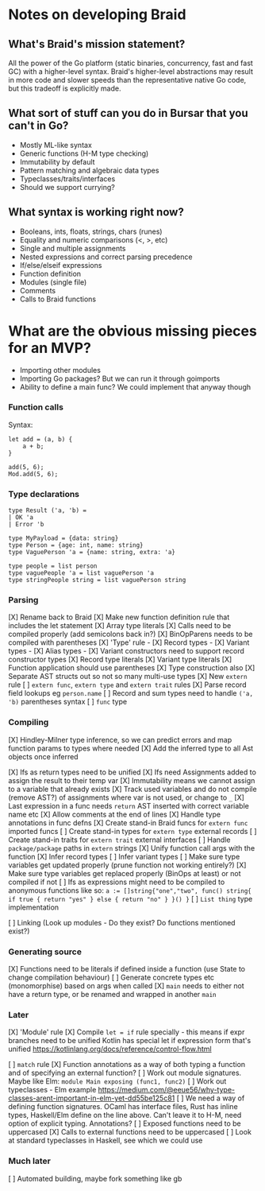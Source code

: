 # Notes on developing Braid

## What's Braid's mission statement?
All the power of the Go platform (static binaries, concurrency, fast and fast GC) with
a higher-level syntax. Braid's higher-level abstractions may result in more code
and slower speeds than the representative native Go code, but this tradeoff is explicitly made.
 
## What sort of stuff can you do in Bursar that you can't in Go?
- Mostly ML-like syntax
- Generic functions (H-M type checking)
- Immutability by default
- Pattern matching and algebraic data types
- Typeclasses/traits/interfaces
- Should we support currying?

## What syntax is working right now?
- Booleans, ints, floats, strings, chars (runes)
- Equality and numeric comparisons (<, >, etc)
- Single and multiple assignments
- Nested expressions and correct parsing precedence
- If/else/elseif expressions
- Function definition
- Modules (single file)
- Comments
- Calls to Braid functions

# What are the obvious missing pieces for an MVP?
- Importing other modules
- Importing Go packages? But we can run it through goimports
- Ability to define a main func? We could implement that anyway though

### Function calls

Syntax: 
```
let add = (a, b) {
    a + b;
}

add(5, 6);
Mod.add(5, 6);
```

### Type declarations

```
type Result ('a, 'b) = 
| OK 'a
| Error 'b

type MyPayload = {data: string}
type Person = {age: int, name: string}
type VaguePerson 'a = {name: string, extra: 'a}

type people = list person
type vaguePeople 'a = list vaguePerson 'a
type stringPeople string = list vaguePerson string
```

### Parsing
[X] Rename back to Braid
[X] Make new function definition rule that includes the let statement
[X] Array type literals
[X] Calls need to be compiled properly (add semicolons back in?)
[X] BinOpParens needs to be compiled with parentheses 
[X] 'Type' rule
    - [X] Record types
    - [X] Variant types
    - [X] Alias types
    - [X] Variant constructors need to support record constructor types
[X] Record type literals
[X] Variant type literals
[X] Function application should use parentheses 
[X] Type construction also
[X] Separate AST structs out so not so many multi-use types
[X] New `extern` rule
[ ] `extern func`, `extern type` and `extern trait` rules
[X] Parse record field lookups eg `person.name`
[ ] Record and sum types need to handle `('a, 'b)` parentheses syntax
[ ] `func` type

### Compiling
[X] Hindley-Milner type inference, so we can predict errors and map function 
      params to types where needed
  [X] Add the inferred type to all Ast objects once inferred
  
  [X] Ifs as return types need to be unified
  [X] Ifs need Assignments added to assign the result to their temp var
  [X] Immutability means we cannot assign to a variable that already exists
  [X] Track used variables and do not compile (remove AST?) of assignments where var is not used,
      or change to `_`
  [X] Last expression in a func needs `return` AST inserted with correct variable name etc
  [X] Allow comments at the end of lines
  [X] Handle type annotations in func defns
  [X] Create stand-in Braid funcs for `extern func` imported funcs
  [ ] Create stand-in types for `extern type` external records
  [ ] Create stand-in traits for `extern trait` external interfaces
  [ ] Handle `package/package` paths in `extern` strings
  [X] Unify function call args with the function
  [X] Infer record types
  [ ] Infer variant types
  [ ] Make sure type variables get updated properly (prune function not working entirely?)
  [X] Make sure type variables get replaced properly (BinOps at least) or not compiled if not
  [ ] Ifs as expressions might need to be compiled to anonymous functions like so:
      `a := []string{"one","two", func() string{ if true { return "yes" } else { return "no" } }() }`
  [ ] `List thing` type implementation
  
[ ] Linking (Look up modules - Do they exist? Do functions mentioned exist?)
  

### Generating source
  [X] Functions need to be literals if defined inside a function (use State to change compilation behaviour)
  [ ] Generate concrete types etc (monomorphise) based on args when called
  [X] `main` needs to either not have a return type, or be renamed and wrapped in another `main`
  
### Later
[X] 'Module' rule
[X] Compile `let = if` rule specially - this means if expr branches need to be unified
    Kotlin has special let if expression form that's unified https://kotlinlang.org/docs/reference/control-flow.html 

[ ] `match` rule 
[X] Function annotations as a way of both typing a function and of specifying an external function?
[ ] Work out module signatures. Maybe like Elm: `module Main exposing (func1, func2)`
[ ] Work out typeclasses - Elm example https://medium.com/@eeue56/why-type-classes-arent-important-in-elm-yet-dd55be125c81
[ ] We need a way of defining function signatures. OCaml has interface files, Rust has inline types, 
    Haskell/Elm define on the line above. Can't leave it to H-M, need option of explicit typing. Annotations?
[ ] Exposed functions need to be uppercased
[X] Calls to external functions need to be uppercased
[ ] Look at standard typeclasses in Haskell, see which we could use

### Much later
[ ] Automated building, maybe fork something like gb
